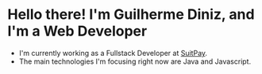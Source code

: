 # Hello there! I'm Guilherme Diniz, and I'm a Web Developer

- I'm currently working as a Fullstack Developer at <a href="https://www.suitpay.app/">SuitPay</a>.
- The main technologies I'm focusing right now are Java and Javascript.
